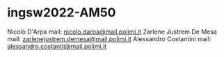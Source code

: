 # ingsw2022-AM50
Nicolò D'Arpa mail: nicolo.darpa@mail.polimi.it
Zarlene Justrem De Mesa mail: zarlenejustrem.demesa@mail.polimi.it
Alessandro Costantini mail: alessandro.costantii@mail.polimi.it
